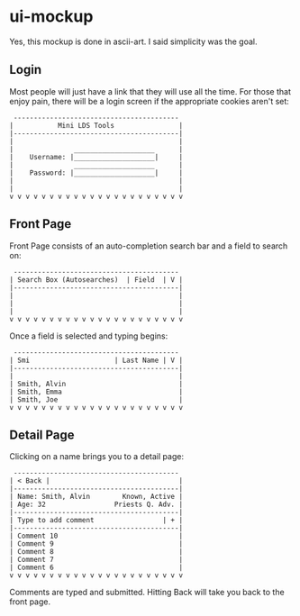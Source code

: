 ui-mockup
=========

Yes, this mockup is done in ascii-art.  I said simplicity was the goal.

## Login

Most people will just have a link that they will use all the time.  For those
that enjoy pain, there will be a login screen if the appropriate cookies aren't
set:

     -----------------------------------------
    |           Mini LDS Tools                |
    |-----------------------------------------|
    |                                         |
    |               ____________________      |
    |    Username: |____________________|     |
    |               ____________________      |
    |    Password: |____________________|     |
    |                                         |
    |                                         |
    v v v v v v v v v v v v v v v v v v v v v v

## Front Page

Front Page consists of an auto-completion search bar and a field to search on:

     -----------------------------------------
    | Search Box (Autosearches)  | Field  | V |
    |-----------------------------------------|
    |                                         |
    |                                         |
    |                                         |
    v v v v v v v v v v v v v v v v v v v v v v

Once a field is selected and typing begins:

     -----------------------------------------
    | Smi                     | Last Name | V |
    |-----------------------------------------|
    |                                         |
    | Smith, Alvin                            |
    | Smith, Emma                             |
    | Smith, Joe                              |
    v v v v v v v v v v v v v v v v v v v v v v

## Detail Page

Clicking on a name brings you to a detail page:

     -----------------------------------------
    | < Back |                                |
    |-----------------------------------------|
    | Name: Smith, Alvin        Known, Active |
    | Age: 32                 Priests Q. Adv. |
    |-----------------------------------------|
    | Type to add comment                 | + |
    |-----------------------------------------|
    | Comment 10                              |
    | Comment 9                               |
    | Comment 8                               |
    | Comment 7                               |
    | Comment 6                               |
    v v v v v v v v v v v v v v v v v v v v v v

Comments are typed and submitted.  Hitting Back will take you back to the
front page.
